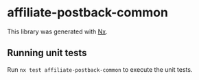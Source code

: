 # affiliate-postback-common

This library was generated with [Nx](https://nx.dev).

## Running unit tests

Run `nx test affiliate-postback-common` to execute the unit tests.
